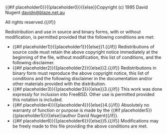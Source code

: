{{#if placeholder0}}{{placeholder0}}{{else}}Copyright (c) 1995 David Nugent <davidn@blaze.net.au>
               
All rights reserved.{{/if}}

 Redistribution and use in source and binary forms, with or without modification, is permitted provided that the following conditions are met:

* {{#if placeholder1}}{{placeholder1}}{{else}}1.{{/if}} Redistributions of source code must retain the above copyright notice immediately at the beginning of the file, without modification, this list of conditions, and the following disclaimer.
* {{#if placeholder2}}{{placeholder2}}{{else}}2.{{/if}} Redistributions in binary form must reproduce the above copyright notice, this list of conditions and the following disclaimer in the documentation and/or other materials provided with the distribution.
* {{#if placeholder3}}{{placeholder3}}{{else}}3.{{/if}} This work was done expressly for inclusion into FreeBSD. Other use is permitted provided this notation is included.
* {{#if placeholder4}}{{placeholder4}}{{else}}4.{{/if}} Absolutely no warranty of function or purpose is made by the {{#if placeholder5}}{{placeholder5}}{{else}}author David Nugent{{/if}}.
* {{#if placeholder6}}{{placeholder6}}{{else}}5.{{/if}} Modifications may be freely made to this file providing the above conditions are met.